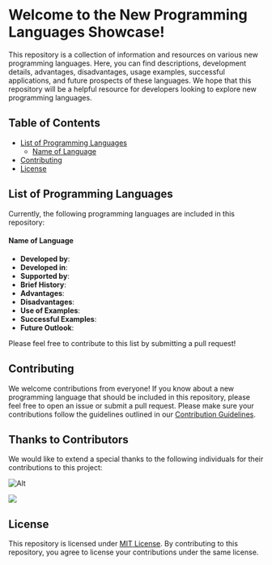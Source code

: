# Welcome to the New Programming Languages Showcase!

This repository is a collection of information and resources on various new programming languages. Here, you can find descriptions, development details, advantages, disadvantages, usage examples, successful applications, and future prospects of these languages. We hope that this repository will be a helpful resource for developers looking to explore new programming languages.

## Table of Contents
- [List of Programming Languages](#list-of-programming-languages)
  - [Name of Language](#name-of-language)
- [Contributing](#contributing)
- [License](#license)

## List of Programming Languages

Currently, the following programming languages are included in this repository:

#### Name of Language

  - **Developed by**: 
  - **Developed in**: 
  - **Supported by**: 
  - **Brief History**: 
  - **Advantages**: 
  - **Disadvantages**: 
  - **Use of Examples**: 
  - **Successful Examples**: 
  - **Future Outlook**: 

Please feel free to contribute to this list by submitting a pull request!


## Contributing

We welcome contributions from everyone! If you know about a new programming language that should be included in this repository, please feel free to open an issue or submit a pull request. Please make sure your contributions follow the guidelines outlined in our [Contribution Guidelines](https://github.com/multikitty/New-Programming-Languages-Showcase/blob/master/CONTRIBUTING.md).

## Thanks to Contributors

We would like to extend a special thanks to the following individuals for their contributions to this project:

![Alt](https://repobeats.axiom.co/api/embed/ec25841d67de318634b1337eb7962c1f300ac5d5.svg "Repobeats analytics image")

<a href="https://github.com/multikitty/New-Programming-Languages-Showcase/graphs/contributors">
  <img src="https://contrib.rocks/image?repo=multikitty/New-Programming-Languages-Showcase" />
</a>


## License

This repository is licensed under [MIT License](https://github.com/multikitty/New-Programming-Languages-Showcase/blob/master/LICENSE). By contributing to this repository, you agree to license your contributions under the same license.
